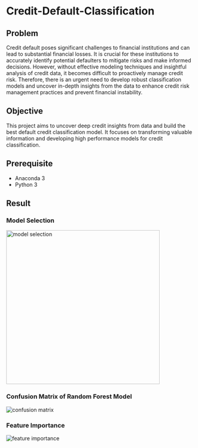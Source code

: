 # Credit-Default-Classification
 
## Problem 
Credit default poses significant challenges to financial institutions and can lead to substantial financial losses. It is crucial for these institutions to accurately identify potential defaulters to mitigate risks and make informed decisions. However, without effective modeling techniques and insightful analysis of credit data, it becomes difficult to proactively manage credit risk. Therefore, there is an urgent need to develop robust classification models and uncover in-depth insights from the data to enhance credit risk management practices and prevent financial instability.

## Objective
This project aims to uncover deep credit insights from data and build the best default credit classification model. It focuses on transforming valuable information and developing high performance models for credit classification.

## Prerequisite
- Anaconda 3
- Python 3

## Result

### Model Selection
<img width="410" alt="model selection" src="https://github.com/crypter70/Credit-Default-Classification/assets/74947224/a2dfdff5-799f-4d0c-9804-e1d4f4763f06">

### Confusion Matrix of Random Forest Model
![confusion matrix](https://github.com/crypter70/Credit-Default-Classification/assets/74947224/ad2b88df-f6be-4db3-828e-8f68f16fc9b5)

### Feature Importance
![feature importance](https://github.com/crypter70/Credit-Default-Classification/assets/74947224/1cdeff51-5477-4963-8583-70c31f56bd5d)